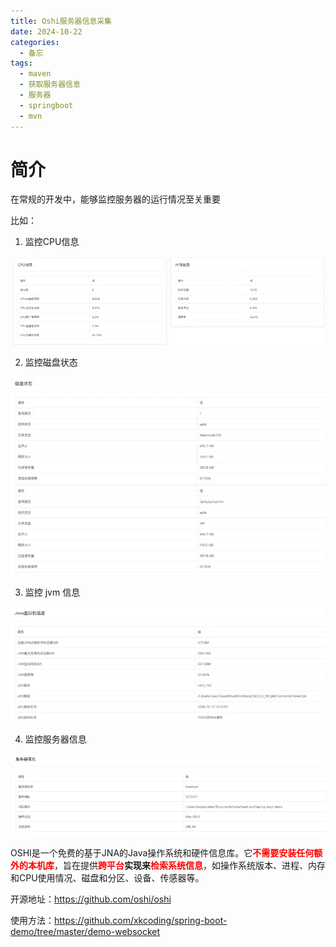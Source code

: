 ```yaml
---
title: Oshi服务器信息采集
date: 2024-10-22
categories:
  - 备忘
tags:
  - maven
  - 获取服务器信息
  - 服务器
  - springboot
  - mvn
---
```


# 简介

在常规的开发中，能够监控服务器的运行情况至关重要

比如：

1. 监控CPU信息

![](https://github.com/hfshaobing/picx-images-hosting/raw/master/20241022/Snipaste_2024-10-22_09-08-34.4bkcr1eos620.webp)

2. 监控磁盘状态

![](https://github.com/hfshaobing/picx-images-hosting/raw/master/20241022/Snipaste_2024-10-22_09-09-09.1w141f3oplmo.webp)

3. 监控 jvm 信息

![](https://github.com/hfshaobing/picx-images-hosting/raw/master/20241022/Snipaste_2024-10-22_09-08-59.144z59uya7cw.webp)

4. 监控服务器信息

![](https://github.com/hfshaobing/picx-images-hosting/raw/master/20241022/Snipaste_2024-10-22_09-08-45.oiqvvzkleps.webp)



OSHI是一个免费的基于JNA的Java操作系统和硬件信息库。它<font color=red>**不需要安装任何额外的本机库**</font>，旨在提供<font color=red>**跨平台**</font>**实现来**<font color=red>**检索系统信息**</font>，如操作系统版本、进程、内存和CPU使用情况、磁盘和分区、设备、传感器等。

开源地址：https://github.com/oshi/oshi

使用方法：https://github.com/xkcoding/spring-boot-demo/tree/master/demo-websocket